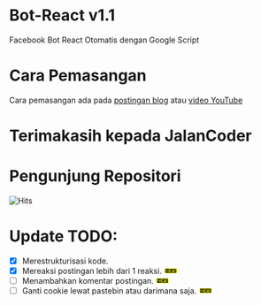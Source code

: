 # Bot-React v1.1
Facebook Bot React Otomatis dengan Google Script

# Cara Pemasangan
Cara pemasangan ada pada [postingan blog](https://jalancoder.blogspot.com/2018/04/cara-membuat-bot-reaction-dengan.html?m=1) atau [video YouTube](https://youtu.be/hEModq8ZAUc)

# Terimakasih kepada JalanCoder
# Pengunjung Repositori
![Hits](https://hits.sh/github.com/403Code/Bot-React.svg)

# Update TODO:
- [x] Merestrukturisasi kode.
- [x] Mereaksi postingan lebih dari 1 reaksi. ![new](https://raw.githubusercontent.com/403Code/403Code/main/picture/new.gif)
- [ ] Menambahkan komentar postingan. ![new](https://raw.githubusercontent.com/403Code/403Code/main/picture/new.gif)
- [ ] Ganti cookie lewat pastebin atau darimana saja. ![new](https://raw.githubusercontent.com/403Code/403Code/main/picture/new.gif)
